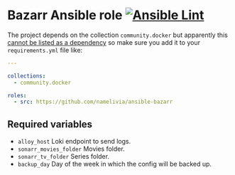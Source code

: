 # Bazarr Ansible role [![Ansible Lint](https://github.com/namelivia/ansible-bazarr/actions/workflows/ansible-lint.yml/badge.svg)](https://github.com/namelivia/ansible-bazarr/actions/workflows/ansible-lint.yml)

The project depends on the collection `community.docker` but apparently this [cannot be listed as a dependency](https://github.com/ansible/ansible/issues/62847) so make sure you add it to your `requirements.yml` file like:

```yml
---

collections:
  - community.docker

roles:
  - src: https://github.com/namelivia/ansible-bazarr
```

## Required variables
 - `alloy_host` Loki endpoint to send logs.
 - `sonarr_movies_folder` Movies folder.
 - `sonarr_tv_folder` Series folder.
 - `backup_day` Day of the week in which the config will be backed up.
